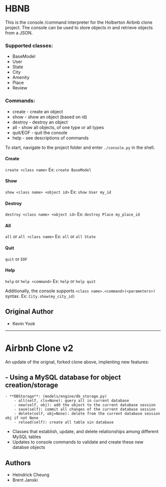 # HBNB

This is the console /command interpreter for the Holberton Airbnb clone project. The console can be used to store objects in and retrieve objects from a JSON.

### Supported classes:
* BaseModel
* User
* State
* City
* Amenity
* Place
* Review

### Commands:
* create - create an object
* show - show an object (based on id)
* destroy - destroy an object
* all - show all objects, of one type or all types
* quit/EOF - quit the console
* help - see descriptions of commands

To start, navigate to the project folder and enter `./console.py` in the shell.

#### Create
`create <class name>`
Ex:
`create BaseModel`

#### Show
`show <class name> <object id>`
Ex:
`show User my_id`

#### Destroy
`destroy <class name> <object id>`
Ex:
`destroy Place my_place_id`

#### All
`all` or `all <class name>`
Ex:
`all` or `all State`

#### Quit
`quit` or `EOF`

#### Help
`help` or `help <command>`
Ex:
`help` or `help quit`

Additionally, the console supports `<class name>.<command>(<parameters>)` syntax.
Ex:
`City.show(my_city_id)`

## Original Author
* Kevin Yook
-----------------

# Airbnb Clone v2
An update of the orignal, forked clone above, implenting new features:
## - Using a MySQL database for object creation/storage
	- **DBStorage**: (models/engine/db_storage.py)
		- all(self, cls=None): query all in current database
		- new(self, obj): add the object to the current database session
		- save(self): commit all changes of the current database session 
		- delete(self, obj=None): delete from the current database session obj if not None
		- reload(self): create all table sin database 
- Classes that establish, update, and delete relationships among different MySQL tables
- Updates to console commands to validate and create these new databse objects

## Authors
* Heindrick Cheung
* Brent Janski
